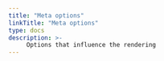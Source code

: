 ```yaml
---
title: "Meta options"
linkTitle: "Meta options"
type: docs
description: >-
     Options that influence the rendering
---
```


